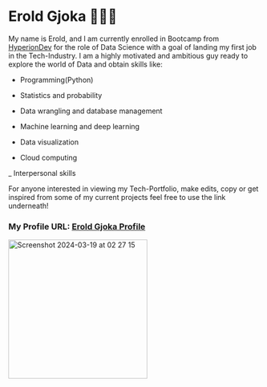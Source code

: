 # Erold Gjoka 👨🏻‍🎓

My name is Erold, and I am currently enrolled in Bootcamp from [HyperionDev](https://www.hyperiondev.com/) for the role of Data Science
with a goal of landing my first job in the Tech-Industry. I am a highly motivated and ambitious guy 
ready to explore the world of Data and obtain skills like:


- Programming(Python)

- Statistics and probability

- Data wrangling and database management

- Machine learning and deep learning

- Data visualization

- Cloud computing

_ Interpersonal skills


For anyone interested in viewing my Tech-Portfolio, make edits, copy or get inspired from some of my current 
projects feel free to use the link underneath!

### My Profile URL: [Erold Gjoka Profile](https://github.com/EroldGjoka)


<img width="277" alt="Screenshot 2024-03-19 at 02 27 15" src="https://github.com/EroldGjoka/EroldGjoka/assets/162522371/3f33244d-210e-4160-86f6-69f1109c6363">
